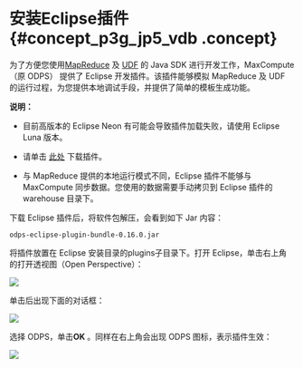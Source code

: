 # 安装Eclipse插件 {#concept_p3g_jp5_vdb .concept}

为了方便您使用[MapReduce](../DNODPS1898901/ZH-CN_TP_12013_V1.dita) 及 [UDF](../DNODPS1898901/ZH-CN_TP_12002_V1.dita) 的 Java SDK 进行开发工作，MaxCompute（原 ODPS） 提供了 Eclipse 开发插件。该插件能够模拟 MapReduce 及 UDF 的运行过程，为您提供本地调试手段，并提供了简单的模板生成功能。

**说明：** 

-   目前高版本的 Eclipse Neon 有可能会导致插件加载失败，请使用 Eclipse Luna 版本。

-   请单击 [此处](https://docs-aliyun.cn-hangzhou.oss.aliyun-inc.com/cn/odps/0.0.90/assets/download/odps-eclipse-plugin-bundle-0.16.0.zip) 下载插件。

-   与 MapReduce 提供的本地运行模式不同，Eclipse 插件不能够与 MaxCompute 同步数据。您使用的数据需要手动拷贝到 Eclipse 插件的 warehouse 目录下。


下载 Eclipse 插件后，将软件包解压，会看到如下 Jar 内容：

```
odps-eclipse-plugin-bundle-0.16.0.jar
```

将插件放置在 Eclipse 安装目录的plugins子目录下。打开 Eclipse，单击右上角的打开透视图（Open Perspective）：

![](http://static-aliyun-doc.oss-cn-hangzhou.aliyuncs.com/assets/img/12150/2933_zh-CN.png)

单击后出现下面的对话框：

![](http://static-aliyun-doc.oss-cn-hangzhou.aliyuncs.com/assets/img/12150/2934_zh-CN.png)

选择 ODPS，单击**OK** 。同样在右上角会出现 ODPS 图标，表示插件生效：

![](http://static-aliyun-doc.oss-cn-hangzhou.aliyuncs.com/assets/img/12150/2935_zh-CN.png)

